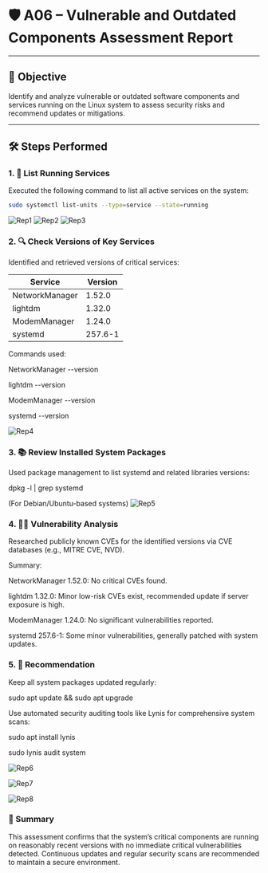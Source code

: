 # 🛡️ A06 – Vulnerable and Outdated Components Assessment Report

---

## 🎯 **Objective**

Identify and analyze vulnerable or outdated software components and services running on the Linux system to assess security risks and recommend updates or mitigations.

---

## 🛠️ **Steps Performed**

### 1. 🚀 **List Running Services**

Executed the following command to list all active services on the system:

```bash
sudo systemctl list-units --type=service --state=running
```
![Rep1](file:///C:/Users/moham/OneDrive/Desktop/Rep1.png)
![Rep2](file:///C:/Users/moham/OneDrive/Desktop/Rep2.png)
![Rep3](file:///C:/Users/moham/OneDrive/Desktop/Rep3.png)
### 2. 🔍 Check Versions of Key Services
Identified and retrieved versions of critical services:

| Service        | Version |
| -------------- | ------- |
| NetworkManager | 1.52.0  |
| lightdm        | 1.32.0  |
| ModemManager   | 1.24.0  |
| systemd        | 257.6-1 |

Commands used:

NetworkManager --version

lightdm --version

ModemManager --version

systemd --version

![Rep4](file:///C:/Users/moham/OneDrive/Desktop/Rep4.png)
### 3. 📚 Review Installed System Packages
Used package management to list systemd and related libraries versions:

dpkg -l | grep systemd

(For Debian/Ubuntu-based systems)
![Rep5](file:///C:/Users/moham/OneDrive/Desktop/Rep5.png)
### 4. 🕵️‍♂️ Vulnerability Analysis
Researched publicly known CVEs for the identified versions via CVE databases (e.g., MITRE CVE, NVD).

Summary:

NetworkManager 1.52.0: No critical CVEs found.

lightdm 1.32.0: Minor low-risk CVEs exist, recommended update if server exposure is high.

ModemManager 1.24.0: No significant vulnerabilities reported.

systemd 257.6-1: Some minor vulnerabilities, generally patched with system updates.

### 5. 🔄 Recommendation
Keep all system packages updated regularly:

sudo apt update && sudo apt upgrade

Use automated security auditing tools like Lynis for comprehensive system scans:

sudo apt install lynis

sudo lynis audit system

![Rep6](file:///C:/Users/moham/OneDrive/Desktop/Rep6.png)

![Rep7](file:///C:/Users/moham/OneDrive/Desktop/Rep7.png)

![Rep8](file:///C:/Users/moham/OneDrive/Desktop/Rep8.png)
### 📌 Summary
This assessment confirms that the system’s critical components are running on reasonably recent versions with no immediate critical vulnerabilities detected. Continuous updates and regular security scans are recommended to maintain a secure environment.

